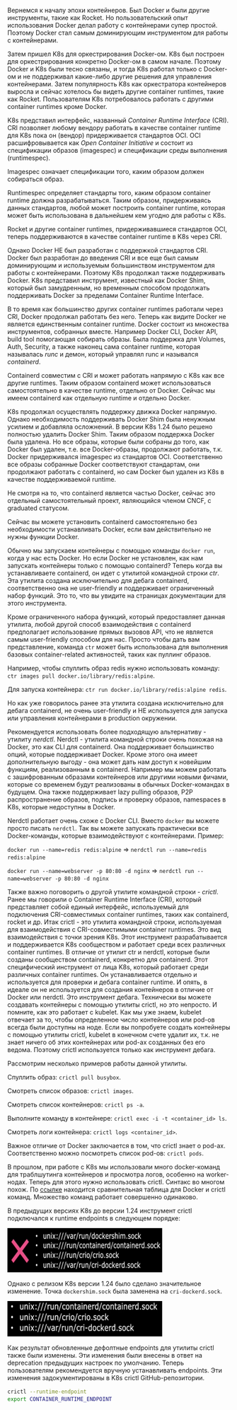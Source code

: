 Вернемся к началу эпохи контейнеров. Был Docker и были другие инструменты, такие как Rocket. Но пользовательский опыт использования Docker делал работу с контейнерами супер простой. Поэтому Docker стал самым доминирующим инструментом для работы с контейнерами.

Затем пришел K8s для оркестрирования Docker-ом. K8s был построен для оркестрирования конкретно Docker-ом в самом начале. Поэтому Docker и K8s были тесно связаны, и тогда K8s работал только с Docker-ом и не поддерживал какие-либо другие решения для управления контейнерами. Затем популярность K8s как оркестратора контейнеров выросла и сейчас хотелось бы видеть другие container runtimes, такие как Rocket. Пользователям K8s потребовалось работать с другими container runtimes кроме Docker.

K8s представил интерфейс, названный *Container Runtime Interface* (CRI). CRI позволяет любому вендору работать в качестве container runtime для K8s пока он (вендор) придерживается стандартов OCI. OCI расшифровывается как *Open Container Initiative* и состоит из спецификации образов (imagespec) и спецификации среды выполнения (runtimespec).

Imagespec означает спецификации того, каким образом должен собираться образ.

Runtimespec определяет стандарты того, каким образом container runtime должна разрабатываться. Таким образом, придерживаясь данных стандартов, любой может построить container runtime, которая может быть использована в дальнейшем кем угодно для работы с K8s.

Rocket и другие container runtimes, придерживавшиеся стандартов OCI, теперь поддерживаются в качестве container runtime в K8s через CRI.

Однако Docker НЕ был разработан с поддержкой стандартов CRI. Docker был разработан до введения CRI и все еще был самым доминирующим и используемым большинством инструментом для работы с контейнерами. Поэтому K8s продолжал также поддерживать Docker. K8s представил инструмент, известный как Docker Shim, который был замудренным, но временным способом продолжать поддерживать Docker за пределами Container Runtime Interface.

В то время как большинство других container runtimes работали через CRI, Docker продолжал работать без него. Теперь как видите Docker не является единственным container runtime. Docker состоит из множества инструментов, собранных вместе. Например Docker CLI, Docker API, build tool помогающая собирать образы. Была поддержка для Volumes, Auth, Security, а также наконец сама container runtime, которая называлась *runc* и демон, который управлял runc и назывался *containerd*.

Containerd совместим с CRI и может работать напрямую с K8s как все другие runtimes. Таким образом containerd может использоваться самостоятельно в качестве runtime, отдельно от Docker. Сейчас мы имеем containerd как отдельную runtime и отдельно Docker.

K8s продолжал осуществлять поддержку движка Docker напрямую. Однако необходимость поддерживать Docker Shim была ненужным усилием и добавляла осложнений. В версии K8s 1.24 было решено полностью удалить Docker Shim. Таким образом поддержка Docker была удалена. Но все образы, которые были собраны до того, как Docker был удален, т.е. все Docker-образы, продолжают работать, т.к. Docker придерживался imagespec из стандартов OCI. Соответственно все образы собранные Docker соответствуют стандартам, они продолжают работать с containerd, но сам Docker был удален из K8s в качестве поддерживаемой runtime.

Не смотря на то, что containerd является частью Docker, сейчас это отдельный самостоятельный проект, являющийся членом CNCF, с graduated статусом.

Сейчас вы можете установить containerd самостоятельно без необходимости устанавливать Docker, если вам действительно не нужны функции Docker.

Обычно мы запускаем контейнеры с помощью команды `docker run`, когда у нас есть Docker. Но если Docker не установлен, как нам запускать контейнеры только с помощью containerd? Теперь когда вы устанавливаете containerd, он идет с утилитой командной строки *ctr*. Эта утилита создана исключительно для дебага containerd, соответственно она не user-friendly и поддерживает ограниченный набор функций. Это то, что вы увидите на страницах документации для этого инструмента.

Кроме ограниченного набора функций, который предоставляет данная утилита, любой другой способ взаимодействия с containerd предполагает использование прямых вызовов API, что не является самым user-friendly способом для нас. Просто чтобы дать вам представление, команда `ctr` может быть использована для выполнения базовых container-related активностей, таких как пуллинг образов.

Например, чтобы спуллить образ redis нужно использовать команду: `ctr images pull docker.io/library/redis:alpine`.

Для запуска контейнера: `ctr run docker.io/library/redis:alpine redis`.

Но как уже говорилось ранее эта утилита создана исключительно для дебага containerd, не очень user-friendly и НЕ используется для запуска или управления контейнерами в production окружении.

Рекомендуется использовать более подходящую альтернативу - утилиту *nerdctl*. Nerdctl - утилита командной строки очень похожая на Docker, это как CLI для containerd. Она поддерживает большинство опций, которые поддерживает Docker. Кроме этого она имеет дополнительную выгоду - она может дать нам доступ к новейшим функциям, реализованным в containerd. Например мы можем работать с зашифрованным образами контейнеров или другими новыми фичами, которые со временем будут реализованы в обычных Docker-командах в будущем. Она также поддерживает lazy pulling образов, P2P распространение образов, подпись и проверку образов, namespaces в K8s, которые недоступны в Docker.

Nerdctl работает очень схоже с Docker CLI. Вместо `docker` вы можете просто писать `nerdctl`. Так вы можете запускать практически все Docker-команды, которые взаимодействуют с контейнерами. Пример:

`docker run --name=redis redis:alpine` => `nerdctl run --name=redis redis:alpine`

`docker run --name=webserver -p 80:80 -d nginx` => `nerdctl run --name=webserver -p 80:80 -d nginx`

Также важно поговорить о другой утилите командной строки - *crictl*. Ранее мы говорили о Container Runtime Interface (CRI), который представляет собой единый интерфейс, используемый для подключения CRI-совместимых container runtimes, таких как containerd, rocket и др. Итак crictl - это утилита командной строки, используемая для взаимодействия c CRI-совместимыми container runtimes. Это вид взаимодействия с точки зрения K8s. Этот инструмент разрабатывается и поддерживается K8s сообществом и работает среди всех различных container runtimes. В отличие от утилит ctr и nerdctl, которые были созданы сообществом containerd, конкретно для containerd. Этот специфический инструмент от лица K8s, который работает среди различных container runtimes. Он устанавливается отдельно и используется для проверки и дебага container runtime. И опять, в идеале он не используется для создания контейнеров в отличие от Docker или nerdctl. Это инструмент дебага. Технически вы можете создавать контейнеры с помощью утилиты crictl, но это непросто. И помните, как это работает с kubelet. Как мы уже знаем, kubelet отвечает за то, чтобы определенное число контейнеров или pod-ов всегда были доступны на ноде. Если вы попробуете создать контейнеры с помощью утилиты crictl, kubelet в конечном счете удалит их, т.к. не знает ничего об этих контейнерах или pod-ах созданных без его ведома. Поэтому crictl используется только как инструмент дебага.

Рассмотрим несколько примеров работы данной утилиты.

Спуллить образ: `crictl pull busybox`.

Смотреть список образов: `crictl images`.

Смотреть список контейнеров: `crictl ps -a`.

Выполните команду в контейнере: `crictl exec -i -t <container_id> ls`.

Смотреть логи контейнера: `crictl logs <container_id>`.

Важное отличие от Docker заключается в том, что crictl знает о pod-ах. Соответственно можно посмотреть список pod-ов: `crictl pods`.

В прошлом, при работе с K8s мы использовали много docker-команд для траблшутинга контейнеров и просмотра логов, особенно на worker-нодах. Теперь для этого нужно использовать crictl. Синтакс во многом похож. По [ссылке](https://kubernetes.io/docs/reference/tools/map-crictl-dockercli/) находится сравнительная таблица для Docker и crictl команд. Множество команд работает совершенно одинаково.

В предыдущих версиях K8s до версии 1.24 инструмент crictl подключался к runtime endpoints в следующем порядке:

<img src="image.png" width="350" height="100"><br>

Однако с релизом K8s версии 1.24 было сделано значительное изменение. Точка `dockershim.sock` была заменена на `cri-dockerd.sock`.

<img src="image-1.png" width="350" height="80"><br>

Как результат обновленные дефолтные endpoints для утилиты crictl также были изменены. Эти изменения были внесены в ответ на deprecation предыдущих настроек по умолчанию. Теперь пользователям рекомендуется вручную устанавливать endpoints. Эти изменения задокументированы в K8s crictl GitHub-репозитории.

```bash
crictl --runtime-endpoint
export CONTAINER_RUNTIME_ENDPOINT
```